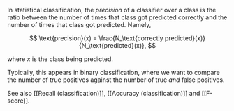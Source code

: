 In statistical classification, the *precision* of a classifier over a class is
the ratio between the number of times that class got predicted correctly and the
number of times that class got predicted. Namely,

$$ \text{precision}(x) = \frac{N_\text{correctly predicted}(x)}{N_\text{predicted}(x)}, $$

where $x$ is the class being predicted.

Typically, this appears in binary classification, where we want to compare the
number of true positives against the number of true *and* false positives.

See also [[Recall (classification)]], [[Accuracy (classification)]] and
[[F-score]].
